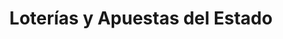 ---
title: "Loterías y Apuestas del Estado"
url: /castellon-de-la-plana-castello-de-la-plana/loterias-y-apuestas-del-estado/
shop: Lotterie
---